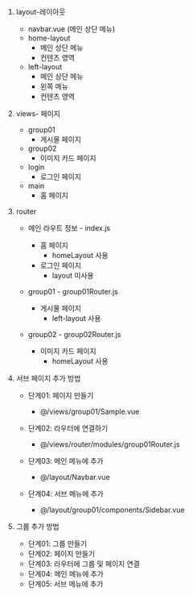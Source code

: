 1. layout-레이아웃 
    - navbar.vue (메인 상단 메뉴)
    - home-layout
        - 메인 상단 메뉴 
        - 컨텐츠 영역 
    - left-layout
        - 메인 상단 메뉴 
        - 왼쪽 메뉴
        - 컨텐츠 영역 
                 
2. views- 페이지 
    - group01
        - 게시물 페이지 
    - group02
        - 이미지 카드 페이지 
    - login
        - 로그인 페이지 
    - main
        - 홈 페이지 
    
3. router
    - 메인 라우트 정보 - index.js
        - 홈 페이지
            - homeLayout 사용 
        - 로그인 페이지 
            - layout  미사용

    - group01 - group01Router.js
        - 게시물 페이지
            - left-layout 사용

    - group02 - group02Router.js
        - 이미지 카드 페이지
            - homeLayout 사용 



4. 서브 페이지 추가 방법
    - 단계01: 페이지 만들기
        - @/views/group01/Sample.vue
        
    - 단계02: 라우터에 연결하기 
        - @/views/router/modules/group01Router.js

    - 단계03: 메인 메뉴에 추가
        - @/layout/Navbar.vue

    - 단계04: 서브 메뉴에 추가 
        - @/layout/group01/components/Sidebar.vue

5. 그룹 추가 방법
    - 단계01: 그룹 만들기
    - 단계02: 페이지 만들기 
    - 단계03: 라우터에 그룹 및 페이지 연결 
    - 단계04: 메인 메뉴에 추가
    - 단계05: 서브 메뉴에 추가 
